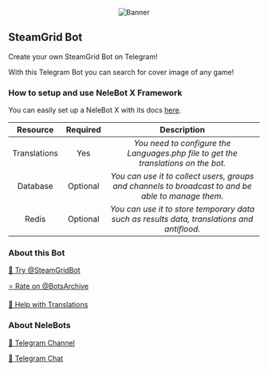 <p align="center"> 
    <img src="https://telegra.ph/file/f73fad9939f0ee633016d.jpg" alt="Banner" /> 
</p>

## SteamGrid Bot

Create your own SteamGrid Bot on Telegram!

With this Telegram Bot you can search for cover image of any game!

### How to setup and use NeleBot X Framework

You can easily set up a NeleBot X with its docs [here](https://neleb54gold.github.io/NeleBotX/).

| Resource     | Required | Description |
| :----------: | :------: | :----------:|
| Translations | Yes      | _You need to configure the Languages.php file to get the translations on the bot._ |
| Database     | Optional | _You can use it to collect users, groups and channels to broadcast to and be able to manage them._ |
| Redis        | Optional | _You can use it to store temporary data such as results data, translations and antiflood._ |

### About this Bot

[🤖 Try @SteamGridBot](https://t.me/SteamGridBot)

[⭐️ Rate on @BotsArchive](https://t.me/BotsArchive/)

[📲 Help with Translations](https://translations.nelebots.com/)

### About NeleBots

[📢 Telegram Channel](https://t.me/NeleBots)

[👥 Telegram Chat](https://t.me/NeleBotsChat)

